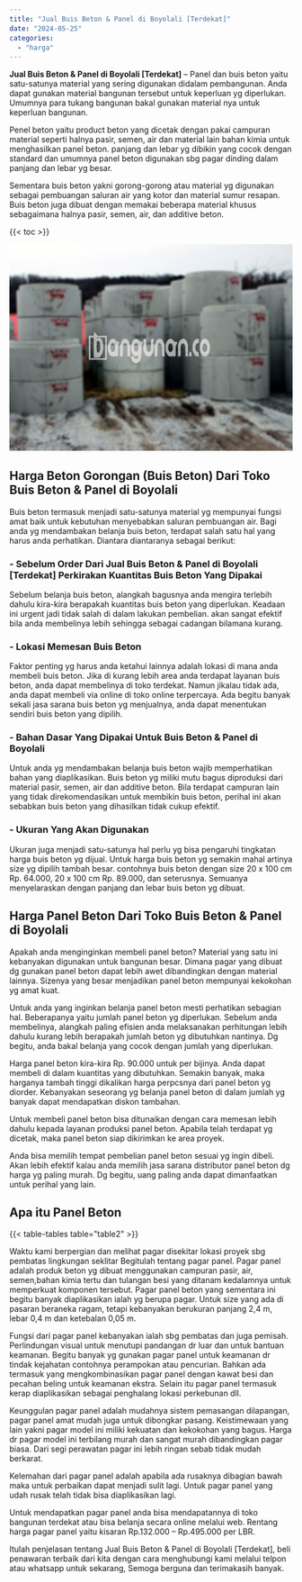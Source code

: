```yaml
---
title: "Jual Buis Beton & Panel di Boyolali [Terdekat]"
date: "2024-05-25"
categories: 
  - "harga"
---
```


**Jual Buis Beton & Panel di Boyolali \[Terdekat\]** – Panel dan buis beton yaitu satu-satunya material yang sering digunakan didalam pembangunan. Anda dapat gunakan material bangunan tersebut untuk keperluan yg diperlukan. Umumnya para tukang bangunan bakal gunakan material nya untuk keperluan bangunan.

Penel beton yaitu product beton yang dicetak dengan pakai campuran material seperti halnya pasir, semen, air dan material lain bahan kimia untuk menghasilkan panel beton. panjang dan lebar yg dibikin yang cocok dengan standard dan umumnya panel beton digunakan sbg pagar dinding dalam panjang dan lebar yg besar.

Sementara buis beton yakni gorong-gorong atau material yg digunakan sebagai pembuangan saluran air yang kotor dan material sumur resapan. Buis beton juga dibuat dengan memakai beberapa material khusus sebagaimana halnya pasir, semen, air, dan additive beton.

{{< toc >}}

![Jual Buis Beton & Panel di Boyolali [Terdekat]](/images/jual-panel-buis-beton-murah-52.png)

## Harga Beton Gorongan (Buis Beton) Dari Toko Buis Beton & Panel di Boyolali

Buis beton termasuk menjadi satu-satunya material yg mempunyai fungsi amat baik untuk kebutuhan menyebabkan saluran pembuangan air. Bagi anda yg mendambakan belanja buis beton, terdapat salah satu hal yang harus anda perhatikan. Diantara diantaranya sebagai berikut:

### \- Sebelum Order Dari Jual Buis Beton & Panel di Boyolali \[Terdekat\] Perkirakan Kuantitas Buis Beton Yang Dipakai

Sebelum belanja buis beton, alangkah bagusnya anda mengira terlebih dahulu kira-kira berapakah kuantitas buis beton yang diperlukan. Keadaan ini urgent jadi tidak salah di dalam lakukan pembelian. akan sangat efektif bila anda membelinya lebih sehingga sebagai cadangan bilamana kurang.

### \- Lokasi Memesan Buis Beton

Faktor penting yg harus anda ketahui lainnya adalah lokasi di mana anda membeli buis beton. Jika di kurang lebih area anda terdapat layanan buis beton, anda dapat membelinya di toko terdekat. Namun jikalau tidak ada, anda dapat membeli via online di toko online terpercaya. Ada begitu banyak sekali jasa sarana buis beton yg menjualnya, anda dapat menentukan sendiri buis beton yang dipilih.

### \- Bahan Dasar Yang Dipakai Untuk Buis Beton & Panel di Boyolali

Untuk anda yg mendambakan belanja buis beton wajib memperhatikan bahan yang diaplikasikan. Buis beton yg miliki mutu bagus diproduksi dari material pasir, semen, air dan additive beton. Bila terdapat campuran lain yang tidak direkomendasikan untuk membikin buis beton, perihal ini akan sebabkan buis beton yang dihasilkan tidak cukup efektif.

### \- Ukuran Yang Akan Digunakan

Ukuran juga menjadi satu-satunya hal perlu yg bisa pengaruhi tingkatan harga buis beton yg dijual. Untuk harga buis beton yg semakin mahal artinya size yg dipilih tambah besar. contohnya buis beton dengan size 20 x 100 cm Rp. 64.000, 20 x 100 cm Rp. 89.000, dan seterusnya. Semuanya menyelaraskan dengan panjang dan lebar buis beton yg dibuat.

## Harga Panel Beton Dari Toko Buis Beton & Panel di Boyolali

Apakah anda menginginkan membeli panel beton? Material yang satu ini kebanyakan digunakan untuk bangunan besar. Dimana pagar yang dibuat dg gunakan panel beton dapat lebih awet dibandingkan dengan material lainnya. Sizenya yang besar menjadikan panel beton mempunyai kekokohan yg amat kuat.

Untuk anda yang inginkan belanja panel beton mesti perhatikan sebagian hal. Beberapanya yaitu jumlah panel beton yg diperlukan. Sebelum anda membelinya, alangkah paling efisien anda melaksanakan perhitungan lebih dahulu kurang lebih berapakah jumlah beton yg dibutuhkan nantinya. Dg begitu, anda bakal belanja yang cocok dengan jumlah yang diperlukan.

Harga panel beton kira-kira Rp. 90.000 untuk per bijinya. Anda dapat membeli di dalam kuantitas yang dibutuhkan. Semakin banyak, maka harganya tambah tinggi dikalikan harga perpcsnya dari panel beton yg diorder. Kebanyakan seseorang yg belanja panel beton di dalam jumlah yg banyak dapat mendapatkan diskon tambahan.

Untuk membeli panel beton bisa ditunaikan dengan cara memesan lebih dahulu kepada layanan produksi panel beton. Apabila telah terdapat yg dicetak, maka panel beton siap dikirimkan ke area proyek.

Anda bisa memilih tempat pembelian panel beton sesuai yg ingin dibeli. Akan lebih efektif kalau anda memilih jasa sarana distributor panel beton dg harga yg paling murah. Dg begitu, uang paling anda dapat dimanfaatkan untuk perihal yang lain.

## Apa itu Panel Beton

{{< table-tables table="table2" >}}

Waktu kami berpergian dan melihat pagar disekitar lokasi proyek sbg pembatas lingkungan seklitar Begitulah tentang pagar panel. Pagar panel adalah produk beton yg dibuat menggunakan campuran pasir, air, semen,bahan kimia tertu dan tulangan besi yang ditanam kedalamnya untuk memperkuat komponen tersebut. Pagar panel beton yang sementara ini begitu banyak diaplikasikan ialah yg berupa pagar. Untuk size yang ada di pasaran beraneka ragam, tetapi kebanyakan berukuran panjang 2,4 m, lebar 0,4 m dan ketebalan 0,05 m.

Fungsi dari pagar panel kebanyakan ialah sbg pembatas dan juga pemisah. Perlindungan visual untuk menutupi pandangan dr luar dan untuk bantuan keamanan. Begitu banyak yg gunakan pagar panel untuk keamanan dr tindak kejahatan contohnya perampokan atau pencurian. Bahkan ada termasuk yang mengkombinasikan pagar panel dengan kawat besi dan pecahan beling untuk keamanan ekstra. Selain itu pagar panel termasuk kerap diaplikasikan sebagai penghalang lokasi perkebunan dll.

Keunggulan pagar panel adalah mudahnya sistem pemasangan dilapangan, pagar panel amat mudah juga untuk dibongkar pasang. Keistimewaan yang lain yakni pagar model ini miliki kekuatan dan kekokohan yang bagus. Harga dr pagar model ini terbilang murah dan sangat murah dibandingkan pagar biasa. Dari segi perawatan pagar ini lebih ringan sebab tidak mudah berkarat.

Kelemahan dari pagar panel adalah apabila ada rusaknya dibagian bawah maka untuk perbaikan dapat menjadi sulit lagi. Untuk pagar panel yang udah rusak telah tidak bisa diaplikasikan lagi.

Untuk mendapatkan pagar panel anda bisa mendapatannya di toko bangunan terdekat atau bisa belanja secara online melalui web. Rentang harga pagar panel yaitu kisaran Rp.132.000 – Rp.495.000 per LBR.

Itulah penjelasan tentang Jual Buis Beton & Panel di Boyolali \[Terdekat\], beli penawaran terbaik dari kita dengan cara menghubungi kami melalui telpon atau whatsapp untuk sekarang, Semoga berguna dan terimakasih banyak.

